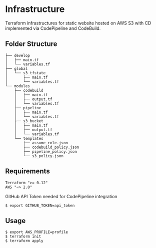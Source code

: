 # Infrastructure
Terraform infrastructures for static website hosted on AWS S3 with CD implemented via CodePipeline and CodeBuild.

## Folder Structure

```
├── develop
│   ├── main.tf
│   └── variables.tf
├── global
│   └── s3_tfstate
│       ├── main.tf
│       └── variables.tf
└── modules
    ├── codebuild
    │   ├── main.tf
    │   ├── output.tf
    │   └── variables.tf
    ├── pipeline
    │   ├── main.tf
    │   └── variables.tf
    ├── s3_bucket
    │   ├── main.tf
    │   ├── output.tf
    │   └── variables.tf
    └── templates
        ├── assume_role.json
        ├── codebuild_policy.json
        ├── pipeline_policy.json
        └── s3_policy.json
```

## Requirements

```
Terraform ">= 0.12"
AWS "~> 2.0"
```
GitHub API Token needed for CodePipeline integration
```
$ export GITHUB_TOKEN=api_token
```

## Usage
```
$ export AWS_PROFILE=profile
$ terraform init
$ terraform apply
```
